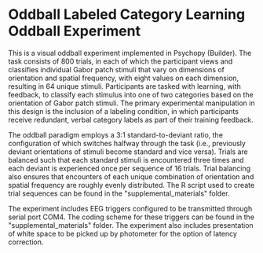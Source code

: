 # Oddball Labeled Category Learning Oddball Experiment

This is a visual oddball experiment implemented in Psychopy (Builder). The task consists of 800 trials, in each of which the participant views and classifies individual Gabor patch stimuli that vary on dimensions of orientation and spatial frequency, with eight values on each dimension, resulting in 64 unique stimuli. Participants are tasked with learning, with feedback, to classify each stimulus into one of two categories based on the orientation of Gabor patch stimuli. The primary experimental manipulation in this design is the inclusion of a labeling condition, in which participants receive redundant, verbal category labels as part of their training feedback.

The oddball paradigm employs a 3:1 standard-to-deviant ratio, the configuration of which switches halfway through the task (i.e., previously deviant orientations of stimuli become standard and vice versa). Trials are balanced such that each standard stimuli is encountered three times and each deviant is experienced once per sequence of 16 trials. Trial balancing also ensures that encounters of each unique combination of orientation and spatial frequency are roughly evenly distributed. The R script used to create trial sequences can be found in the "supplemental_materials" folder.

The experiment includes EEG triggers configured to be transmitted through serial port COM4. The coding scheme for these triggers can be found in the "supplemental_materials" folder. The experiment also includes presentation of white space to be picked up by photometer for the option of latency correction.